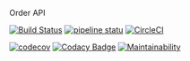 Order API


[![Build Status](https://travis-ci.org/alexvaitsekhovich/order-api.svg?branch=master)](https://travis-ci.org/alexvaitsekhovich/order-api) [![pipeline statu](https://gitlab.com/alex.vaitsekhovich/order-api/badges/master/pipeline.svg)](https://gitlab.com/alex.vaitsekhovich/order-api//pipelines) [![CircleCI](https://circleci.com/gh/alexvaitsekhovich/order-api.svg?style=svg)](https://circleci.com/gh/alexvaitsekhovich/order-api)


[![codecov](https://codecov.io/gh/alexvaitsekhovich/order-api/branch/master/graph/badge.svg)](https://codecov.io/gh/alexvaitsekhovich/order-api) [![Codacy Badge](https://app.codacy.com/project/badge/Grade/bff1304d1d394d2187cb2274ed2e2a4a)](https://www.codacy.com/manual/alexvaitsekhovich/order-api?utm_source=github.com&amp;utm_medium=referral&amp;utm_content=alexvaitsekhovich/order-api&amp;utm_campaign=Badge_Grade) [![Maintainability](https://api.codeclimate.com/v1/badges/998d493d1cffc9bac7cb/maintainability)](https://codeclimate.com/github/alexvaitsekhovich/order-api/maintainability)

